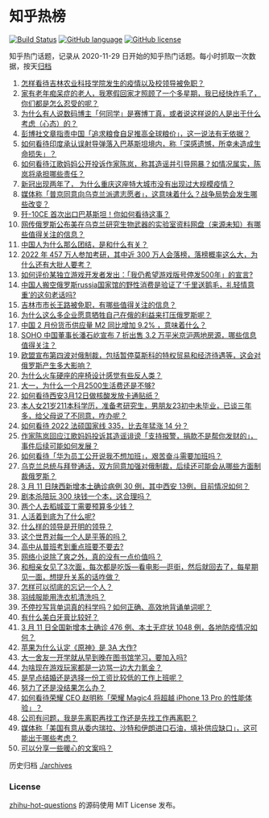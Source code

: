 # 知乎热榜
[![Build Status](https://github.com/ToWeLong/zhihu-hot-questions/workflows/CI/badge.svg)](https://github.com/ToWeLong/zhihu-hot-questions/actions)
[![GitHub language](https://img.shields.io/badge/language-golang-orange.svg)](https://golang.org/)
[![GitHub license](https://img.shields.io/github/license/ToWeLong/zhihu-hot-questions)](https://github.com/ToWeLong/zhihu-hot-questions/blob/main/LICENSE)

知乎热门话题，记录从 2020-11-29 日开始的知乎热门话题。每小时抓取一次数据，按天[归档](./archives)

<!-- BEGIN -->

1. [怎样看待吉林农业科技学院发生的疫情以及校领导被免职？](https://www.zhihu.com/question/521166378)
1. [家有老年痴呆症的老人，我寒假回家才照顾了一个多星期，我已经快炸毛了，你们都是怎么忍受的呢？](https://www.zhihu.com/question/39952242)
1. [为什么有人说数码博主「何同学」是赛博丁真，或者说这样说的人是出于什么考虑（心态）的？](https://www.zhihu.com/question/506994250)
1. [彭博社文章指责中国「追求粮食自足推高全球粮价」，这一说法有无依据？](https://www.zhihu.com/question/510107856)
1. [如何看待印度承认误射导弹落入巴基斯坦境内，称「深感遗憾，所幸未造成生命损失」？](https://www.zhihu.com/question/521394022)
1. [如何看待江歌妈妈公开投诉作家陈岚，称其造谣并引导网暴？如情况属实，陈岚将承担哪些责任？](https://www.zhihu.com/question/521363737)
1. [新冠出现两年了， 为什么重庆这座特大城市没有出现过大规模疫情？](https://www.zhihu.com/question/521335059)
1. [媒体称「普京同意向乌克兰派遣志愿者」，这意味着什么？战争局势会发生哪些改变？](https://www.zhihu.com/question/521454289)
1. [歼-10CE 首次出口巴基斯坦！你如何看待这事？](https://www.zhihu.com/question/521328975)
1. [网传俄罗斯公布美在乌克兰研究生物武器的实验室资料网盘（来源未知）有哪些值得关注的信息？](https://www.zhihu.com/question/521343884)
1. [中国人为什么那么团结，是和什么有关？](https://www.zhihu.com/question/518845287)
1. [2022 年 457 万人参加考研，其中近 300 万人会落榜，落榜概率这么大，为什么还有大批人要考？](https://www.zhihu.com/question/521380078)
1. [如何评价某独立游戏开发者发出：「我仍希望游戏版号停发500年」的宣言?](https://www.zhihu.com/question/520767844)
1. [中国人搬空俄罗斯russia国家馆的野性消费是验证了‘千里送鹅毛，礼轻情意重’的这句老话吗?](https://www.zhihu.com/question/519879044)
1. [吉林市市长王路被免职，有哪些值得关注的信息？](https://www.zhihu.com/question/521426578)
1. [为什么这么多企业愿意牺牲自己在俄的利益来打压俄罗斯呢？](https://www.zhihu.com/question/521310075)
1. [中国 2 月份货币供应量 M2 同比增加 9.2% ，意味着什么？](https://www.zhihu.com/question/521333039)
1. [SOHO 中国董事长潘石屹宣布 7 折出售 3.2 万平米京沪两地房源，哪些信息值得关注？](https://www.zhihu.com/question/521140582)
1. [欧盟宣布第四波对俄制裁，包括暂停莫斯科的特权贸易和经济待遇等，这会对俄罗斯产生多大影响？](https://www.zhihu.com/question/521489744)
1. [为什么火车硬座的座椅设计感觉有些反人类？](https://www.zhihu.com/question/516371326)
1. [大一，为什么一个月2500生活费还是不够?](https://www.zhihu.com/question/521456040)
1. [如何看待西安3月12日做核酸发放卡通贴纸？](https://www.zhihu.com/question/521448840)
1. [本人女21岁211本科学历，准备考研究生，男朋友23初中未毕业，已谈三年多，给父母说了不同意，咋办呢？](https://www.zhihu.com/question/521513132)
1. [如何看待 2022 法硕国家线 335，比去年猛涨 14 分？](https://www.zhihu.com/question/521334600)
1. [作家陈岚回应江歌妈妈投诉其造谣诽谤「支持报警，捐款不是帮你发财的」，事件后续可能如何发展？](https://www.zhihu.com/question/521495642)
1. [如何看待「华为员工公开说我不想加班」，艰苦奋斗需要加班吗？](https://www.zhihu.com/question/521376560)
1. [乌克兰总统与拜登通话，双方同意加强对俄制裁，后续还可能会从哪些方面制裁俄罗斯？](https://www.zhihu.com/question/521516205)
1. [3 月 11 日陕西新增本土确诊病例 30 例，其中西安 13例，目前情况如何？](https://www.zhihu.com/question/521459818)
1. [剧本杀陪玩 300 块钱一个本，这合理吗？](https://www.zhihu.com/question/519621093)
1. [两个人去稻城亚丁需要预算多少钱？](https://www.zhihu.com/question/386004019)
1. [人活着到底为了什么呢?](https://www.zhihu.com/question/521396925)
1. [什么样的领导是开明的领导？](https://www.zhihu.com/question/520835300)
1. [这个世界对每一个人是平等的吗？](https://www.zhihu.com/question/521505851)
1. [高中从普班考到重点班要不要去?](https://www.zhihu.com/question/521383918)
1. [网络小说除了爽之外，真的没有一点价值吗？](https://www.zhihu.com/question/346648431)
1. [和相亲女见了3次面，每次都是吃饭—看电影—逛街，然后就回去了，每星期见一面，想提升关系的话咋做？](https://www.zhihu.com/question/502826640)
1. [怎样可以彻底的忘记一个人？](https://www.zhihu.com/question/516107116)
1. [羽绒服能用洗衣机清洗吗？](https://www.zhihu.com/question/286954748)
1. [不停抄写背单词真的科学吗？如何正确、高效地背诵单词呢？](https://www.zhihu.com/question/30095080)
1. [有什么美白牙膏比较好？](https://www.zhihu.com/question/23853170)
1. [3 月 11 日全国新增本土确诊 476 例、本土无症状 1048 例，各地防疫情况如何？](https://www.zhihu.com/question/521456210)
1. [苹果为什么认定《原神》是 3A 大作?](https://www.zhihu.com/question/520864515)
1. [大一舍友一开学就从早到晚在图书馆学习，要加入吗?](https://www.zhihu.com/question/521203788)
1. [为啥现在游戏玩家都是一边骂一边大力氪金？](https://www.zhihu.com/question/424538268)
1. [是早点结婚还是选择一份工资比较低的工作上班呢？](https://www.zhihu.com/question/521063203)
1. [努力了还是没结果怎么办？](https://www.zhihu.com/question/520770176)
1. [如何看待荣耀 CEO 赵明称「荣耀 Magic4 将超越 iPhone 13 Pro 的性能体验」？](https://www.zhihu.com/question/521409726)
1. [公司有问题，我是先离职再找工作还是先找工作再离职？](https://www.zhihu.com/question/519627890)
1. [媒体称「美国有意从委内瑞拉、沙特和伊朗进口石油，填补供应缺口」，这可能出于哪些考虑？](https://www.zhihu.com/question/520936457)
1. [可以分享一些暖心的文案吗？](https://www.zhihu.com/question/518076544)

<!-- END -->

历史归档 [./archives](./archives)


### License
[zhihu-hot-questions](https://github.com/towelong/zhihu-hot-questions) 的源码使用 MIT License 发布。